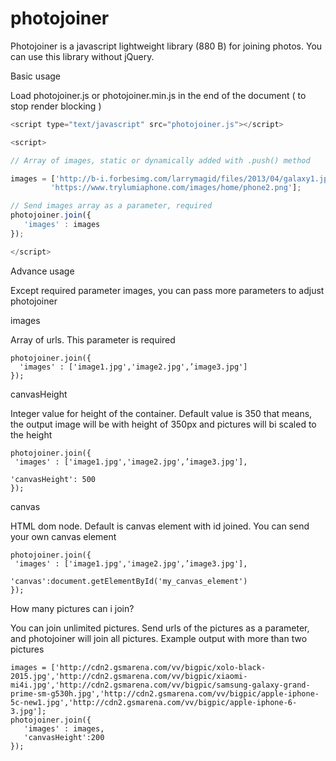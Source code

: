 # photojoiner
Photojoiner is a javascript lightweight library (880 B) for joining photos. You can use this library without jQuery.

Basic usage

Load photojoiner.js or photojoiner.min.js in the end of the document ( to stop render blocking )
```javascript
<script type="text/javascript" src="photojoiner.js"></script>

<script>

// Array of images, static or dynamically added with .push() method

images = ['http://b-i.forbesimg.com/larrymagid/files/2013/04/galaxy1.jpg',
         'https://www.trylumiaphone.com/images/home/phone2.png'];

// Send images array as a parameter, required
photojoiner.join({
   'images' : images
});

</script>
```
Advance usage

Except required parameter images, you can pass more parameters to adjust photojoiner

images

Array of urls. This parameter is required
```
photojoiner.join({
  'images' : ['image1.jpg','image2.jpg',’image3.jpg']
}); 
```
canvasHeight

Integer value for height of the container. Default value is 350 that means, the output image will be with height of 350px and pictures will bi scaled to the height
```
photojoiner.join({
 'images' : ['image1.jpg','image2.jpg',’image3.jpg'],

'canvasHeight': 500
}); 
```
canvas

HTML dom node. Default is canvas element with id joined. You can send your own canvas element
```
photojoiner.join({
 'images' : ['image1.jpg','image2.jpg',’image3.jpg'],

'canvas':document.getElementById('my_canvas_element')
}); 
```
How many pictures can i join?

You can join unlimited pictures. Send urls of the pictures as a parameter, and photojoiner will join all pictures.
Example output with more than two pictures
```
images = ['http://cdn2.gsmarena.com/vv/bigpic/xolo-black-2015.jpg','http://cdn2.gsmarena.com/vv/bigpic/xiaomi-mi4i.jpg','http://cdn2.gsmarena.com/vv/bigpic/samsung-galaxy-grand-prime-sm-g530h.jpg','http://cdn2.gsmarena.com/vv/bigpic/apple-iphone-5c-new1.jpg','http://cdn2.gsmarena.com/vv/bigpic/apple-iphone-6-3.jpg'];
photojoiner.join({
   'images' : images,
   'canvasHeight':200
});
```
